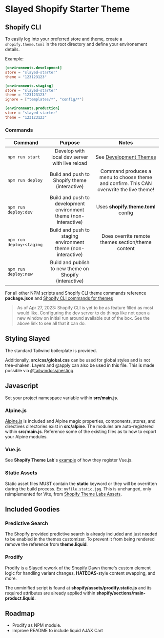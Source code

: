 # Slayed Shopify Starter Theme

## Shopify CLI

To easily log into your preferred store and theme, create a `shopify.theme.toml` in the root directory and define your environement details.

Example:

```toml
[environments.development]
store = "slayed-starter"
theme = "123123123"

[environments.staging]
store = "slayed-starter"
theme = "123123123"
ignore = ["templates/*", "config/*"]

[environments.production]
store = "slayed-starter"
theme = "123123123"
```

### Commands

| Command       | Purpose           | Notes  |
| ------------- |:-------------:| :-----:|
| `npm run start`   | Develop with local dev server with live reload| See [Development Themes](https://shopify.dev/docs/themes/tools/cli#development-themes) |
| `npm run deploy`     | Build and push to Shopify theme (interactive)      | Command produces a menu to choose theme and confirm. This CAN overwrite the live theme! |
| `npm run deploy:dev` | Build and push to development environment theme (non-interactive)     | Uses **shopify.theme.toml** config |
| `npm run deploy:staging` | Build and push to staging environment theme (non-interactive)  | Does overrite remote themes section/theme content |
| `npm run deploy:new` | Build and publish to new theme on Shopify (interactive) |     |

For all other NPM scripts and Shopify CLI theme commands reference **package.json** and [Shopify CLI commands for themes](https://shopify.dev/docs/themes/tools/cli/commands)

> As of Apr 27, 2023:
> Shopify CLI is yet to be as feature filled as most would like. Configuring the dev
> server to do things like not open a new window on initial run around available out of
> the box. See the above link to see all that it can do.

## Styling Slayed

The standard Tailwind boilerplate is provided.

Additionally, **src/css/global.css** can be used for global styles and is not tree-shaken. Layers and @apply can also be used in this file. This is made possible via [@tailwindcss/nesting](https://www.npmjs.com/package/@tailwindcss/nesting).

## Javascript

Set your project namespace variable within **src/main.js**.

### Alpine.js
[Alpine.js](https://alpinejs.dev/start-here) is included and Alpine magic properties, components, stores, and directives directories exist in **src/alpine**. The modules are auto-registered within **src/main.js**. Reference some of the existing files as to how to export your Alpine modules.

### Vue.js
See **Shopify Theme Lab**'s [example](https://github.com/uicrooks/shopify-theme-lab/blob/main/src/main.js) of how they register Vue.js.

### Static Assets
Static asset files MUST contain the **static** keyword or they will be overritten during the build process. Ex: `myfile.static.jpg`. This is unchanged, only reimplemented for Vite, from [Shopify Theme Labs Assets](https://uicrooks.github.io/shopify-theme-lab-docs/guide/assets.html#static-files).

## Included Goodies

### Predictive Search
The Shopify provided predictive search is already included and just needed to be enabled in the themes customizer. To prevent it from being rendered remove the reference from **theme.liquid**.

### Prodify
Prodify is a Slayed rework of the Shopify Dawn theme's custom element logic for handling variant changes, **HATEOAS**-style content swapping, and more.

The unminified script is found at **shopify/assets/prodify.static.js** and its required attributes are already applied within **shopify/sections/main-product.liquid**.

## Roadmap

- Prodify as NPM module.
- Improve README to include liquid AJAX Cart
